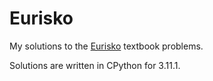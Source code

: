 # Eurisko

My solutions to the [Eurisko](https://www.justinmath.com/files/introduction-to-algorithms-and-machine-learning.pdf)
textbook problems.

Solutions are written in CPython for 3.11.1.
